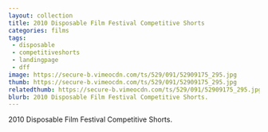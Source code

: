 ```yaml
---
layout: collection
title: 2010 Disposable Film Festival Competitive Shorts
categories: films
tags:
 - disposable
 - competitiveshorts
 - landingpage
 - dff
image: https://secure-b.vimeocdn.com/ts/529/091/52909175_295.jpg
thumb: https://secure-b.vimeocdn.com/ts/529/091/52909175_295.jpg
relatedthumb: https://secure-b.vimeocdn.com/ts/529/091/52909175_295.jpg
blurb: 2010 Disposable Film Festival Competitive Shorts.
---
```


2010 Disposable Film Festival Competitive Shorts.